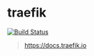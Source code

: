 # traefik

[![Build Status](https://drone.autonomic.zone/api/badges/compose-stacks/traefik/status.svg)](https://drone.autonomic.zone/compose-stacks/traefik)

> https://docs.traefik.io
